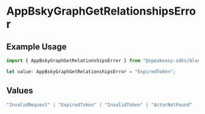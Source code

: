 # AppBskyGraphGetRelationshipsError

## Example Usage

```typescript
import { AppBskyGraphGetRelationshipsError } from "@speakeasy-sdks/bluesky/models/errors";

let value: AppBskyGraphGetRelationshipsError = "ExpiredToken";
```

## Values

```typescript
"InvalidRequest" | "ExpiredToken" | "InvalidToken" | "ActorNotFound"
```